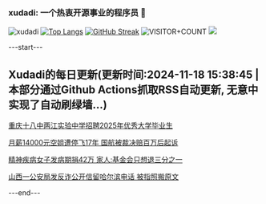 ### xudadi: 一个热衷开源事业的程序员 👋

![xudadi](https://github-readme-stats-git-masterorgs-github-readme-stats-team.vercel.app/api?username=xudadi)
[![Top Langs](https://github-readme-stats.vercel.app/api/top-langs/?username=xudadi)](https://github.com/anuraghazra/github-readme-stats)
[![GitHub Streak](https://streak-stats.demolab.com?user=xudadi&locale=zh_Hans)](https://git.io/streak-stats)
![VISITOR+COUNT](https://komarev.com/ghpvc/?username=xudadi&label=VISITOR+COUNT)
![](https://raw.githubusercontent.com/xudadi/xudadi/main/assets/github-contribution-grid-snake.svg)


---start---

## Xudadi的每日更新(更新时间:2024-11-18 15:38:45 | 本部分通过Github Actions抓取RSS自动更新, 无意中实现了自动刷绿墙...)

[重庆十八中两江实验中学招聘2025年优秀大学毕业生](https://www.gongkaoleida.com/article/2196999)

[月薪14000元空姐遭停飞17年 国航被裁决赔百万后起诉](https://m.163.com/news/article/JH8VH01G053469LG.html)

[精神疾病女子发病期捐42万 家人:基金会只想退三分之一](https://m.163.com/news/article/JH8VGVHR053469LG.html)

[山西一公安局发反诈公开信留哈尔滨电话 被指照搬原文](https://m.163.com/news/article/JH8TQ3MB053469LG.html)

---end---

